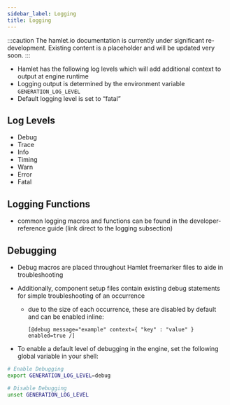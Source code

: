```yaml
---
sidebar_label: Logging
title: Logging
---
```

:::caution
The hamlet.io documentation is currently under significant re-development. Existing content is a placeholder and will be updated very soon.
:::

* Hamlet has the following log levels which will add additional context to output at engine runtime
* Logging output is determined by the environment variable `GENERATION_LOG_LEVEL`
* Default logging level is set to “fatal”

## Log Levels

* Debug
* Trace
* Info
* Timing
* Warn
* Error
* Fatal

## Logging Functions

* common logging macros and functions can be found in the developer-reference guide (link direct to the logging subsection)

## Debugging

* Debug macros are placed throughout Hamlet freemarker files to aide in troubleshooting
* Additionally, component setup files contain existing debug statements for simple troubleshooting of an occurrence
  * due to the size of each occurrence, these are disabled by default and can be enabled inline:

    ```freemarker
    [@debug message="example" context={ "key" : "value" } enabled=true /]
    ```

* To enable a default level of debugging in the engine, set the following global variable in your shell:

```sh
# Enable Debugging
export GENERATION_LOG_LEVEL=debug

# Disable Debugging
unset GENERATION_LOG_LEVEL
```
